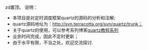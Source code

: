 zd置顶。
说明：
+ 本项目是对定时调度框架quartz的源码的分析和注解;
+ quartz源码地址为：http://svn.terracotta.org/svn/quartz/trunk；
+ 关于quartz的使用，可以参考系列博客[quartz教程系列](http://nkcoder.github.io/tags/quartz/)
+ 业余时间完成，因此不定时更新；
+ 由于水平有限，不当之处，欢迎交流探讨.
